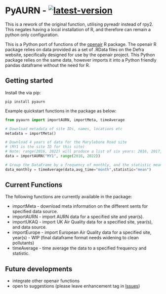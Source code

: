 # PyAURN - [![latest-version](https://img.shields.io/pypi/v/pyaurn)](https://pypi.org/project/pyaurn)

This is a rework of the original function, utilising pyreadr instead of rpy2. This negates having a local installation of R, and therefore can remain a python only configuration. 

This is a Python port of functions of the [openair](https://davidcarslaw.github.io/openair/) R package. The openair R package
relies on data provided as a set of .RData files on the Defra website, specifically designed for use by the openair project. This Python
package relies on the same data, however imports it into a Python friendly pandas dataframe without the need for R.

## Getting started
Install the via pip: 

`pip install pyaurn`
  
  
Example quickstart functions in the package as below:

```python
from pyaurn import importAURN, importMeta, timeAverage

# Download metadata of site IDs, names, locations etc
metadata = importMeta()

# Download 4 years of data for the Marylebone Road site
# (MY1 is the site ID for this site)
# Note: range(2016, 2022) will produce a list of six years: 2016, 2017, 2018, 2019, 2020, and 2021. Alternatively define a list of years to use eg. [2016,2017,2018,2019,2020,2021]
data = importAURN("MY1", range(2016, 2022))

# Group the DataFrame by a frequency of monthly, and the statistic mean(). 
data_monthly = timeAverage(data,avg_time="month",statistic="mean")
```

## Current Functions
The following functions are currently available in the package:
* importMeta - download meta information on the different sents for specified data source.
* importAURN - import AURN data for a specified site and year(s).
* importUKAQ - import UK Air Quality data for a specified site, year(s), and data source.
* importEurope - import European Air Quality data for a specified site, year(s) - WIP (final dataframe format needs widening to clean pollutants)
* timeAverage - time average the data to a specified frequency and statistic.


## Future developments

* integrate other openair functions
* open to suggestions (please leave enhancement tag in [Issues](https://www.github.com/robintw/PyAURN/issues))